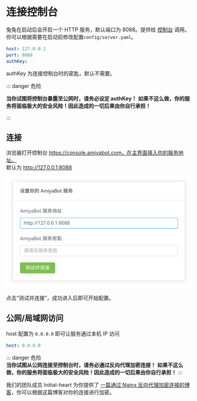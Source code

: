 # 连接控制台

兔兔在启动后会开启一个 HTTP 服务，默认端口为 8088。提供给 [控制台](https://console.amiyabot.com)
调用。你可以根据需要在启动前修改配置`config/server.yaml`。

```yaml
host: 127.0.0.1
port: 8088
authKey:
```

authKey 为连接控制台时的密匙，默认不需要。

::: danger 危险

**当你试图将控制台暴露至公网时，请务必设定 authKey！**
**如果不这么做，你的服务将面临极大的安全风险！因此造成的一切后果由你自行承担！**

:::

## 连接

浏览器打开控制台 https://console.amiyabot.com，在主界面填入你的服务地址。<br>
默认为 http://127.0.0.1:8088

![](../../../assets/console/link.png)

点击“测试并连接”，成功进入后即可开始配置。

## 公网/局域网访问

host 配置为 `0.0.0.0` 即可让服务通过本机 IP 访问

```yaml
host: 0.0.0.0
```

::: danger 危险<br>
**当你试图从公网连接至控制台时，请务必通过反向代理加密连接！**
**如果不这么做，你的服务将面临极大的安全风险！因此造成的一切后果由你自行承担！**
:::

我们的团队成员 Initial-heart
为你提供了 [一篇通过 Nginx 反向代理加密连接的博客](https://www.initbili.top/2022/84452dac2fe6/)，你可以根据这篇博客对你的连接进行加密。
